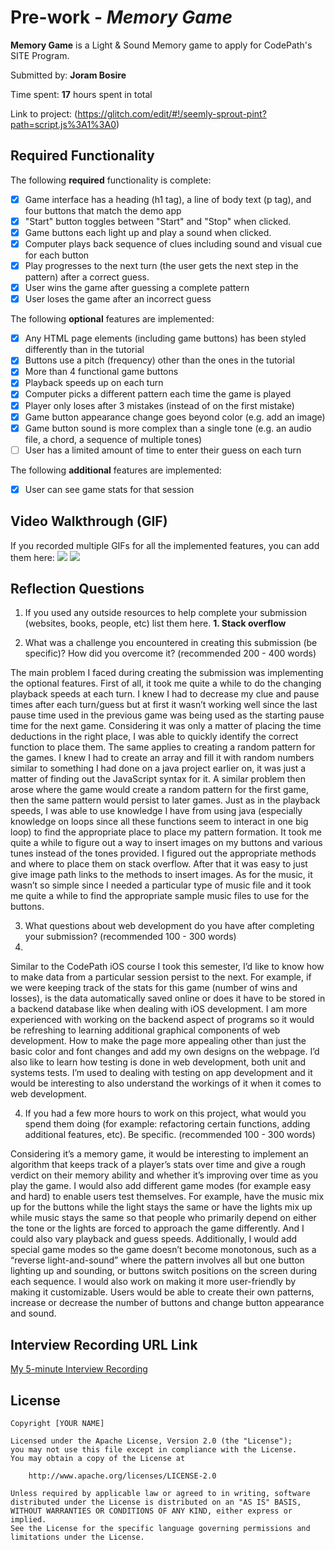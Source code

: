 # Pre-work - *Memory Game*

**Memory Game** is a Light & Sound Memory game to apply for CodePath's SITE Program. 

Submitted by: **Joram Bosire**

Time spent: **17** hours spent in total

Link to project: (https://glitch.com/edit/#!/seemly-sprout-pint?path=script.js%3A1%3A0)

## Required Functionality

The following **required** functionality is complete:

* [x] Game interface has a heading (h1 tag), a line of body text (p tag), and four buttons that match the demo app
* [x] "Start" button toggles between "Start" and "Stop" when clicked. 
* [x] Game buttons each light up and play a sound when clicked. 
* [x] Computer plays back sequence of clues including sound and visual cue for each button
* [x] Play progresses to the next turn (the user gets the next step in the pattern) after a correct guess. 
* [x] User wins the game after guessing a complete pattern
* [x] User loses the game after an incorrect guess

The following **optional** features are implemented:

* [x] Any HTML page elements (including game buttons) has been styled differently than in the tutorial
* [x] Buttons use a pitch (frequency) other than the ones in the tutorial
* [x] More than 4 functional game buttons
* [x] Playback speeds up on each turn
* [x] Computer picks a different pattern each time the game is played
* [x] Player only loses after 3 mistakes (instead of on the first mistake)
* [x] Game button appearance change goes beyond color (e.g. add an image)
* [x] Game button sound is more complex than a single tone (e.g. an audio file, a chord, a sequence of multiple tones)
* [ ] User has a limited amount of time to enter their guess on each turn

The following **additional** features are implemented:

- [x] User can see game stats for that session

## Video Walkthrough (GIF)

If you recorded multiple GIFs for all the implemented features, you can add them here:
![](https://i.imgur.com/A1Kh1rZ.gif)
![](https://i.imgur.com/Sb0sQGC.gif)


## Reflection Questions
1. If you used any outside resources to help complete your submission (websites, books, people, etc) list them here. 
**1. Stack overflow**

2. What was a challenge you encountered in creating this submission (be specific)? How did you overcome it? (recommended 200 - 400 words) 

The main problem I faced during creating the submission was implementing the optional features. 
First of all, it took me quite a while to do the changing playback speeds at each turn. I knew I had to decrease my clue and pause times after each turn/guess but at first it wasn’t working well since the last pause time used in the previous game was being used as the starting pause time for the next game. Considering it was only a matter of placing the time deductions in the right place, I was able to quickly identify the correct function to place them.
The same applies to creating a random pattern for the games. I knew I had to create an array and fill it with random numbers similar to something I had done on a java project earlier on, it was just a matter of finding out the JavaScript syntax for it. A similar problem then arose where the game would create a random pattern for the first game, then the same pattern would persist to later games. Just as in the playback speeds, I was able to use knowledge I have from using java (especially knowledge on loops since all these functions seem to interact in one big loop) to find the appropriate place to place my pattern formation.
It took me quite a while to figure out a way to insert images on my buttons and various tunes instead of the tones provided. I figured out the appropriate methods and where to place them on stack overflow. After that it was easy to just give image path links to the methods to insert images. As for the music, it wasn’t so simple since I needed a particular type of music file and it took me quite a while to find the appropriate sample music files to use for the buttons.


3. What questions about web development do you have after completing your submission? (recommended 100 - 300 words) 
4. 
Similar to the CodePath iOS course I took this semester, I’d like to know how to make data from a particular session persist to the next. For example, if we were keeping track of the stats for this game (number of wins and losses), is the data automatically saved online or does it have to be stored in a backend database like when dealing with iOS development.
I am more experienced with working on the backend aspect of programs so it would be refreshing to learning additional graphical components of web development. How to make the page more appealing other than just the basic color and font changes and add my own designs on the webpage.
I’d also like to learn how testing is done in web development, both unit and systems tests. I’m used to dealing with testing on app development and it would be interesting to also understand the workings of it when it comes to web development.


4. If you had a few more hours to work on this project, what would you spend them doing (for example: refactoring certain functions, adding additional features, etc). Be specific. (recommended 100 - 300 words) 

Considering it’s a memory game, it would be interesting to implement an algorithm that keeps track of a player’s stats over time and give a rough verdict on their memory ability and whether it’s improving over time as you play the game.
I would also add different game modes (for example easy and hard) to enable users test themselves. For example, have the music mix up for the buttons while the light stays the same or have the lights mix up while music stays the same so that people who primarily depend on either the tone or the lights are forced to approach the game differently. And I could also vary playback and guess speeds. Additionally, I would add special game modes so the game doesn’t become monotonous, such as a “reverse light-and-sound” where the pattern involves all but one button lighting up and sounding, or buttons switch positions on the screen during each sequence.
I would also work on making it more user-friendly by making it customizable. Users would be able to create their own patterns, increase or decrease the number of buttons and change button appearance and sound.




## Interview Recording URL Link

[My 5-minute Interview Recording](https://vassar.zoom.us/rec/share/5q2UKOoUDWc2Tx4pDXB7JQrmF-WtNL65slt99_GqH3ujjzN3ZkmZr53Yk44uwqiH.q6woBB9duXR3Md2g)


## License

    Copyright [YOUR NAME]

    Licensed under the Apache License, Version 2.0 (the "License");
    you may not use this file except in compliance with the License.
    You may obtain a copy of the License at

        http://www.apache.org/licenses/LICENSE-2.0

    Unless required by applicable law or agreed to in writing, software
    distributed under the License is distributed on an "AS IS" BASIS,
    WITHOUT WARRANTIES OR CONDITIONS OF ANY KIND, either express or implied.
    See the License for the specific language governing permissions and
    limitations under the License.
